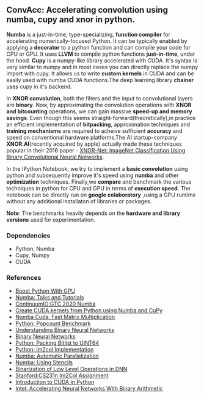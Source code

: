 ## ConvAcc: Accelerating convolution using numba, cupy and xnor in python.

**Numba** is a just-in-time, type-specializing, **function compiler** for accelerating numerically-focused Python. It can be  typically enabled by applying a **decorator** to a python function and can compile your code for CPU or GPU. It uses **LLVM** to compile python functions **just-in-time**, under the hood. **Cupy** is a numpy-like library accelerated with CUDA. It's syntax is very similar to numpy and in most cases you can directly replace the numpy import with cupy. It allows us to write **custom kernels** in CUDA and can be easily used with numba CUDA functions.The deep learning library **chainer** uses cupy in it's backend.

In **XNOR convolution**, both the filters and the input to convolutional layers are **binary**. Now, by approximating the  convolution operations with **XNOR and bitcounting** operations, we can gain massive **speed-up and memory savings**. Even though this seems straight-forward(theoretically),in practice  an efficient implementation of **bitpacking**, approximation techniques and  **training mechanisms** are required to acheive sufficient **accuracy** and speed on conventional hardware platforms.The AI startup-company **XNOR.AI**(recently acquired by apple) actually made these techniques popular in their 2016 paper - [XNOR-Net: ImageNet Classification Using Binary Convolutional Neural Networks](https://arxiv.org/abs/1603.05279). 

In the IPython Notebook, we try to implement a **basic convolution** using python and subsequently improve it's speed using **numba** and other **optimization** techniques. Finally,we **compare** and benchmark the various techniques in python for CPU and GPU in terms of **execution speed**. The notebook can be directly run on **google colaboratory** ,using a GPU runtime without any additional installaton of libraries or packages.

**Note**: The benchmarks heavily depends on the **hardware and library versions** used for experimentation.

### Dependencies

* Python, Numba
* Cupy, Numpy
* CUDA

### References

* [Boost Python With GPU](https://thedatafrog.com/en/boost-python-gpu)
* [Numba: Talks and Tutorials](https://numba.pydata.org/numba-doc/dev/user/talks.html) 
* [ContinuumIO:GTC 2020 Numba ](https://github.com/ContinuumIO/gtc2020-numba)
* [Create CUDA kernels from Python using Numba and CuPy](https://www.youtube.com/watch?v=CQDsT81GyS8)
* [Numba Cuda: Fast Matrix Multiplication](https://numba.pydata.org/numba-doc/dev/cuda/examples.html)
* [Python: Popcount Benchmark](https://gist.github.com/nixeneko/036df003dd985ce7fa4e2c894f055d17)
* [Understanding Binary Neural Networks](https://sushscience.wordpress.com/2017/10/01/understanding-binary-neural-networks/)
* [Binary Neural Networks](https://minjekim.com/demo_bnn.html)
* [Python: Packing Bitlist to UINT64](https://stackoverflow.com/questions/60118227/python-fastest-way-of-packing-a-2d-array-of-binary-values-into-uint64-array)
* [Python: Im2col Implementation](https://stackoverflow.com/questions/30109068/implement-matlabs-im2col-sliding-in-python)
* [Numba: Automatic Parallelization](https://numba.pydata.org/numba-doc/dev/user/parallel.html)
* [Numba: Using Stencils](https://numba.pydata.org/numba-doc/dev/user/stencil.html)
* [Binarization of Low Level Operations in DNN](https://edu.authorcafe.com/academies/7718/binarization-of-low-level-operations-in-deep-neural-networks)
* [Stanford:CS231n Im2Col Assignment](https://github.com/ShibiHe/Stanford-CS231n-assignments/blob/master/assignment3/cs231n/im2col.py)
* [Introduction to CUDA in Python](https://www.vincent-lunot.com/post/an-introduction-to-cuda-in-python-part-3)
* [Intel: Accelerating Neural Networks With Binary Arithmetic](https://software.intel.com/en-us/articles/accelerating-neural-networks-with-binary-arithmetic)
